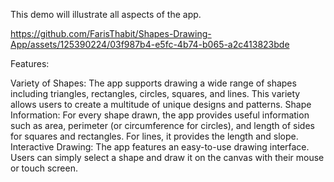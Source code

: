 This demo will illustrate all aspects of the app.

https://github.com/FarisThabit/Shapes-Drawing-App/assets/125390224/03f987b4-e5fc-4b74-b065-a2c413823bde

Features:

Variety of Shapes: The app supports drawing a wide range of shapes including triangles, rectangles, circles, squares, and lines. This variety allows users to create a multitude of unique designs and patterns.
Shape Information: For every shape drawn, the app provides useful information such as area, perimeter (or circumference for circles), and length of sides for squares and rectangles. For lines, it provides the length and slope.
Interactive Drawing: The app features an easy-to-use drawing interface. Users can simply select a shape and draw it on the canvas with their mouse or touch screen.
